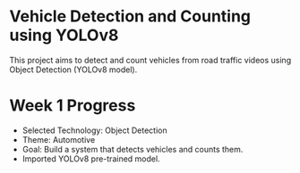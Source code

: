 # Vehicle Detection and Counting using YOLOv8

This project aims to detect and count vehicles from road traffic videos using Object Detection (YOLOv8 model).

# Week 1 Progress
- Selected Technology: Object Detection
- Theme: Automotive
- Goal: Build a system that detects vehicles and counts them.
- Imported YOLOv8 pre-trained model.